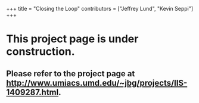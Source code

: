 +++
title = "Closing the Loop"
contributors = ["Jeffrey Lund", "Kevin Seppi"]
+++

# This project page is under construction.
## Please refer to the project page at http://www.umiacs.umd.edu/~jbg/projects/IIS-1409287.html.
